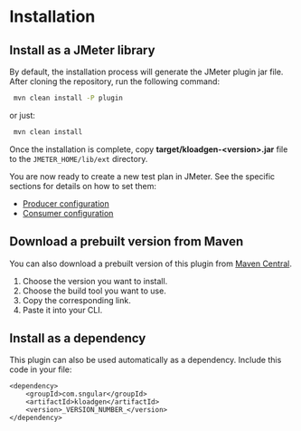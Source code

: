 # Installation 

## Install as a JMeter library

By default, the installation process will generate the JMeter plugin jar file. After cloning the repository, run the following command:

```bash
 mvn clean install -P plugin
```
or just:

```bash
 mvn clean install
```

Once the installation is complete, copy **target/kloadgen-&lt;version&gt;.jar** file to the `JMETER_HOME/lib/ext` directory.

You are now ready to create a new test plan in JMeter. See the specific sections for details on how to set them:

- [Producer configuration](producer-configuration.md#kafka-producer-sampler-configuration)
- [Consumer configuration](producer-configuration.md#kafka-consumer-sampler-configuration)

## Download a prebuilt version from Maven

You can also download a prebuilt version of this plugin from [Maven Central](https://mvnrepository.com/artifact/com.sngular/kloadgen).

1. Choose the version you want to install.
2. Choose the build tool you want to use.
3. Copy the corresponding link.
4. Paste it into your CLI.

## Install as a dependency

This plugin can also be used automatically as a dependency. Include this code in your file:

```
<dependency>
    <groupId>com.sngular</groupId>
    <artifactId>kloadgen</artifactId>
    <version>_VERSION_NUMBER_</version>
</dependency>
```